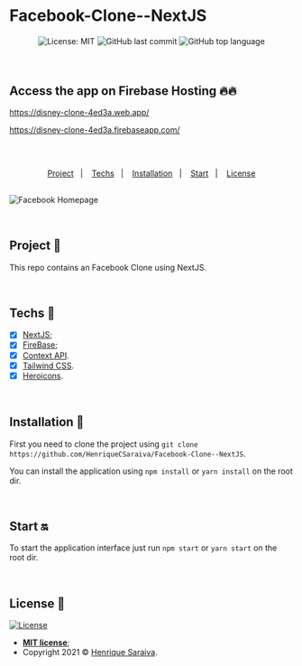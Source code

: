 # Facebook-Clone--NextJS


<div align="center" style="margin: 20px; text-align: center">

  ![License: MIT](https://img.shields.io/badge/License-MIT-yellow.svg)
  ![GitHub last commit](https://img.shields.io/github/last-commit/HenriqueCSaraiva/Facebook-Clone--NextJS?color=green&style=flat-square)
  ![GitHub top language](https://img.shields.io/github/languages/top/HenriqueCSaraiva/Facebook-Clone--NextJS?style=flat-square)

</div>

<br>

## Access the app on Firebase Hosting 🔥🔥
https://disney-clone-4ed3a.web.app/

https://disney-clone-4ed3a.firebaseapp.com/

<br>

##

<p align="center">
  <a href="#project-star2">Project</a>&nbsp;&nbsp;&nbsp;|&nbsp;&nbsp;&nbsp;
  <a href="#techs-rocket">Techs</a>&nbsp;&nbsp;&nbsp;|&nbsp;&nbsp;&nbsp;
  <a href="#installation-wrench">Installation</a>&nbsp;&nbsp;&nbsp;|&nbsp;&nbsp;&nbsp;
  <a href="#start-on">Start</a>&nbsp;&nbsp;&nbsp;|&nbsp;&nbsp;&nbsp;
  <a href="#license-memo">License</a>
</p>

##

![Facebook Homepage](https://user-images.githubusercontent.com/86918112/145572999-50c7148c-2aed-4443-bc19-d9ba4af5510d.png)

<br>

## Project :star2:

This repo contains an Facebook Clone using NextJS.

<br>

## Techs :rocket:

- [x] [NextJS](https://nextjs.org/docs/getting-started);
- [x] [FireBase](https://firebase.google.com/docs);
- [x] [Context API](https://pt-br.reactjs.org/docs/context.html).
- [x] [Tailwind CSS](https://tailwindcss.com/docs/installation).
- [x] [Heroicons](https://heroicons.com/).

<br>

## Installation :wrench:

First you need to clone the project using `git clone https://github.com/HenriqueCSaraiva/Facebook-Clone--NextJS`.

You can install the application using `npm install` or `yarn install` on the root dir.

<br>

## Start :on:

To start the application interface just run `npm start` or `yarn start` on the root dir.

<br>

## License :memo:

[![License](http://img.shields.io/:license-mit-blue.svg?style=flat-square)](http://badges.mit-license.org)

- **[MIT license](https://github.com/HenriqueCSaraiva/Facebook-Clone--NextJS/blob/master/LICENSE)**;
- Copyright 2021 © <a href="https://github.com/HenriqueCSaraiva" target="_blank">Henrique Saraiva</a>.
##

